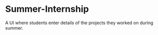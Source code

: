 # Summer-Internship
A UI where students enter details of the projects they worked on during summer.
